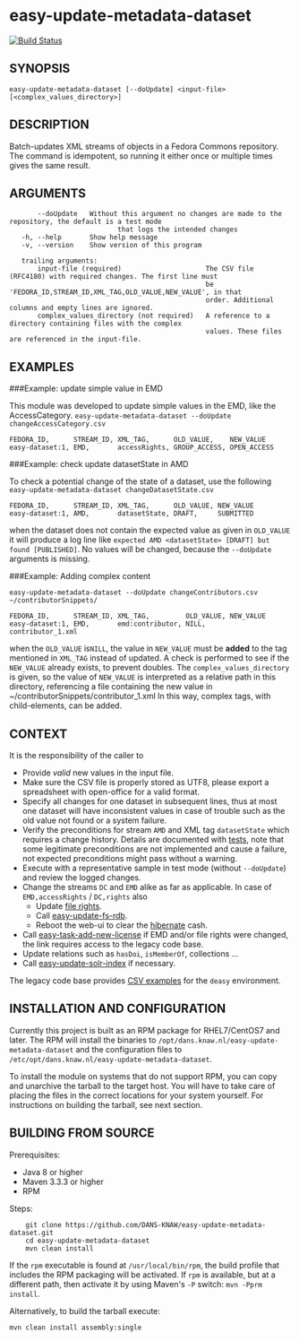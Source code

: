 easy-update-metadata-dataset
===========
[![Build Status](https://travis-ci.org/DANS-KNAW/easy-update-metadata-dataset.png?branch=master)](https://travis-ci.org/DANS-KNAW/easy-update-metadata-dataset)


SYNOPSIS
--------

    easy-update-metadata-dataset [--doUpdate] <input-file> [<complex_values_directory>]


DESCRIPTION
-----------

Batch-updates XML streams of objects in a Fedora Commons repository.
The command is idempotent, so running it either once or multiple times gives the same result.


ARGUMENTS
---------

           --doUpdate   Without this argument no changes are made to the repository, the default is a test mode
                               that logs the intended changes
       -h, --help       Show help message
       -v, --version    Show version of this program
         
       trailing arguments:
           input-file (required)                     The CSV file (RFC4180) with required changes. The first line must
                                                     be 'FEDORA_ID,STREAM_ID,XML_TAG,OLD_VALUE,NEW_VALUE', in that
                                                     order. Additional columns and empty lines are ignored.
           complex_values_directory (not required)   A reference to a directory containing files with the complex
                                                     values. These files are referenced in the input-file.
                              
                              
EXAMPLES
--------

###Example: update simple value in EMD

This module was developed to update simple values in the EMD, like the AccessCategory. 
`easy-update-metadata-dataset --doUpdate changeAccessCategory.csv`

```csv
FEDORA_ID,      STREAM_ID, XML_TAG,      OLD_VALUE,    NEW_VALUE
easy-dataset:1, EMD,       accessRights, GROUP_ACCESS, OPEN_ACCESS
```
###Example: check update datasetState in AMD

To check a potential change of the state of a dataset, use the following
`easy-update-metadata-dataset changeDatasetState.csv`

```csv
FEDORA_ID,      STREAM_ID, XML_TAG,      OLD_VALUE, NEW_VALUE
easy-dataset:1, AMD,       datasetState, DRAFT,     SUBMITTED
```

when the dataset does not contain the expected value as given in `OLD_VALUE` it will produce a log line like `expected AMD <datasetState> [DRAFT] but found [PUBLISHED]`. No values will be changed, because the `--doUpdate` arguments is missing.

###Example: Adding complex content

`easy-update-metadata-dataset --doUpdate changeContributors.csv ~/contributorSnippets/`

```csv
FEDORA_ID,      STREAM_ID, XML_TAG,         OLD_VALUE, NEW_VALUE
easy-dataset:1, EMD,       emd:contributor, NILL,      contributor_1.xml
```

when the `OLD_VALUE` is`NILL`, the value in `NEW_VALUE` must be __added__ to the tag 
mentioned in `XML_TAG` instead of updated. A check is performed to see if the 
`NEW_VALUE` already exists, to prevent doubles.
The `complex_values_directory` is given, so the value of `NEW_VALUE` is interpreted 
as a relative path in this directory, referencing a file containing the new value in ~/contributorSnippets/contributor_1.xml
In this way, complex tags, with child-elements, can be added.

CONTEXT
-------

It is the responsibility of the caller to

* Provide _valid_ new values in the input file.
* Make sure the CSV file is properly stored as UTF8, please export a spreadsheet with open-office for a valid format.
* Specify all changes for one dataset in subsequent lines, thus at most one dataset will have inconsistent values
  in case of trouble such as the old value not found or a system failure.
* Verify the preconditions for stream `AMD` and XML tag `datasetState` which requires a change history.
  Details are documented with [tests], note that some legitimate preconditions are not implemented and cause a failure,
  not expected preconditions might pass without a warning.
* Execute with a representative sample in test mode (without `--doUpdate`) and review the logged changes.
* Change the streams `DC` and `EMD` alike as far as applicable.
  In case of `EMD,accessRights` / `DC,rights` also
  * Update [file rights].
  * Call [easy-update-fs-rdb].
  * Reboot the web-ui to clear the [hibernate] cash.
* Call [easy-task-add-new-license] if EMD and/or file rights were changed, the link requires access to the legacy code base.
* Update relations such as `hasDoi`, `isMemberOf`, collections ...
* Call [easy-update-solr-index] if necessary.

The legacy code base provides [CSV examples] for the `deasy` environment.

[easy-update-fs-rdb]: https://github.com/DANS-KNAW/easy-update-fs-rdb
[file rights]: https://github.com/DANS-KNAW/easy-update-metadata-fileitem
[hibernate]: http://hibernate.org/
[easy-task-add-new-license]: https://github.com/DANS-KNAW/easy-app/blob/master/tool/task-add-new-license/README.md
[easy-update-solr-index]: https://github.com/DANS-KNAW/easy-update-solr-index
[tests]: src/test/scala/nl/knaw/dans/easy/umd/TransformerSpec.scala
[CSV examples]: src/test/resources


INSTALLATION AND CONFIGURATION
------------------------------
Currently this project is built as an RPM package for RHEL7/CentOS7 and later. The RPM will install the binaries to
`/opt/dans.knaw.nl/easy-update-metadata-dataset` and the configuration files to `/etc/opt/dans.knaw.nl/easy-update-metadata-dataset`. 

To install the module on systems that do not support RPM, you can copy and unarchive the tarball to the target host.
You will have to take care of placing the files in the correct locations for your system yourself. For instructions
on building the tarball, see next section.

BUILDING FROM SOURCE
--------------------
Prerequisites:

* Java 8 or higher
* Maven 3.3.3 or higher
* RPM

Steps:

        git clone https://github.com/DANS-KNAW/easy-update-metadata-dataset.git
        cd easy-update-metadata-dataset
        mvn clean install

If the `rpm` executable is found at `/usr/local/bin/rpm`, the build profile that includes the RPM 
packaging will be activated. If `rpm` is available, but at a different path, then activate it by using
Maven's `-P` switch: `mvn -Pprm install`.

Alternatively, to build the tarball execute:

    mvn clean install assembly:single
